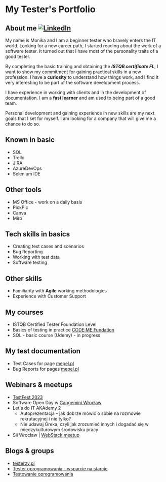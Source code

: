 # My Tester's Portfolio
## About me  [![LinkedIn](https://img.shields.io/badge/-LinkedIn-blue)](https://www.linkedin.com/in/monika-dzik-wro-test76aa/)
My name is Monika and I am a beginner tester who bravely enters the IT world. Looking for a new career path, I started reading about the work of a software tester. It turned out that I have most of the personality traits of a good tester.

By completing the basic training and obtaining the ***ISTQB certificate FL***, I want to show my commitment for gaining practical skills in a new profession. I have a **curiosity** to understand how things work, and I find it very interesting to be part of the software development process.

I have experience in working with clients and in the development of documentation. I am a **fast learner** and am used to being part of a good team.

Personal development and gaining experience in new skills are my next goals that I set for myself.  I am looking for a company that will give me a chance to do so.

## Known in basic 
* SQL
* Trello
* JIRA
* AzureDevOps
* Selenium IDE

## Other tools
* MS Office - work on a daily basis
* PickPic
* Canva
* Miro

## Tech skills in basics
* Creating test cases and scenarios
* Bug Reporting
* Working with test data
* Software testing

## Other skills
* Familiarity with **Agile** working methodologies
* Experience with Customer Support

## My courses
* ISTQB Certified Tester Foundation Level
* Basics of testing in practice [CODE:ME Fundation](https://codeme.pl/)
* SQL - basic course (Udemy) - in progress

## My test documentation
* Test Cases for page [mepel.pl](https://www.canva.com/design/DAFaFi0cXHw/9EXspSsskiFQT5bdfc7FrA/view?utm_content=DAFaFi0cXHw&utm_campaign=designshare&utm_medium=link2&utm_source=sharebutton)
* Bug Reports for pages [mepel.pl](https://www.canva.com/design/DAFaHM2zRG0/O-Pc5DBtAy94_DvQvn-11g/view?utm_content=DAFaHM2zRG0&utm_campaign=designshare&utm_medium=link2&utm_source=sharebutton)

## Webinars & meetups
* [TestFest 2023](https://testfest.pl/)
* Software Open Day w [Capgemini Wrocław](https://www.linkedin.com/posts/capgemini_capgeminipl-capgeminipolska-getthefutureyouwant-activity-7028345146916151297-H7UA?utm_source=share&utm_medium=member_desktop)
* Let's do IT AKAdemy 2  
   * Autoprezentacja – jak dobrze mówić o sobie na rozmowie rekrutacyjnej i nie tylko?
   * Nie udawaj Greka, czyli jak zrozumieć innych i dogadać się w międzykulturowym środowisku pracy
* Sii Wrocław | [WebStack meetup](https://sii.pl/wydarzenia/webstack-meetup/#msdynttrid=DLpY8F_tRsblME_tMAskeoEs6nS09WLVaQcdsiuQWyA)

## Blogs & groups
* [testerzy.pl](https://testerzy.pl/)
* [Tester oprogramowania - wsparcie na starcie](https://www.facebook.com/groups/testeroprogramowania)
* [Testowanie oprogramowania](https://www.facebook.com/groups/TestowanieOprogramowania)


